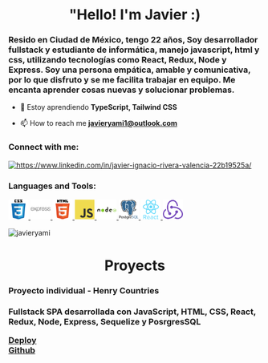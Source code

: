 <h1 align="center">"Hello! I'm Javier :)</h1>
<h3 align="Left">Resido en Ciudad de México, tengo 22 años, Soy desarrollador fullstack y estudiante de informática, manejo javascript, html y css, utilizando tecnologías como React, Redux, Node y Express. Soy una persona empática, amable y comunicativa, por lo que disfruto y se me facilita trabajar en equipo. Me encanta aprender cosas nuevas y solucionar problemas.</h3>

- 🌱 Estoy aprendiendo **TypeScript, Tailwind CSS**

- 📫 How to reach me **javieryami1@outlook.com**

<h3 align="left">Connect with me:</h3>
<p align="left">
<a href="https://www.linkedin.com/in/javier-ignacio-rivera-valencia-22b19525a/" target="blank"><img align="center" src="https://raw.githubusercontent.com/rahuldkjain/github-profile-readme-generator/master/src/images/icons/Social/linked-in-alt.svg" alt="https://www.linkedin.com/in/javier-ignacio-rivera-valencia-22b19525a/" height="30" width="40" /></a>
</p>

<h3 align="left">Languages and Tools:</h3>
<p align="left"> <a href="https://www.w3schools.com/css/" target="_blank" rel="noreferrer"> <img src="https://raw.githubusercontent.com/devicons/devicon/master/icons/css3/css3-original-wordmark.svg" alt="css3" width="40" height="40"/> </a> <a href="https://expressjs.com" target="_blank" rel="noreferrer"> <img src="https://raw.githubusercontent.com/devicons/devicon/master/icons/express/express-original-wordmark.svg" alt="express" width="40" height="40"/> </a> <a href="https://www.w3.org/html/" target="_blank" rel="noreferrer"> <img src="https://raw.githubusercontent.com/devicons/devicon/master/icons/html5/html5-original-wordmark.svg" alt="html5" width="40" height="40"/> </a> <a href="https://developer.mozilla.org/en-US/docs/Web/JavaScript" target="_blank" rel="noreferrer"> <img src="https://raw.githubusercontent.com/devicons/devicon/master/icons/javascript/javascript-original.svg" alt="javascript" width="40" height="40"/> </a> <a href="https://nodejs.org" target="_blank" rel="noreferrer"> <img src="https://raw.githubusercontent.com/devicons/devicon/master/icons/nodejs/nodejs-original-wordmark.svg" alt="nodejs" width="40" height="40"/> </a> <a href="https://www.postgresql.org" target="_blank" rel="noreferrer"> <img src="https://raw.githubusercontent.com/devicons/devicon/master/icons/postgresql/postgresql-original-wordmark.svg" alt="postgresql" width="40" height="40"/> </a> <a href="https://reactjs.org/" target="_blank" rel="noreferrer"> <img src="https://raw.githubusercontent.com/devicons/devicon/master/icons/react/react-original-wordmark.svg" alt="react" width="40" height="40"/> </a> <a href="https://redux.js.org" target="_blank" rel="noreferrer"> <img src="https://raw.githubusercontent.com/devicons/devicon/master/icons/redux/redux-original.svg" alt="redux" width="40" height="40"/> </a> </p>

<p><img align="center" src="https://github-readme-stats.vercel.app/api/top-langs?username=javieryami&show_icons=true&locale=en&layout=compact" alt="javieryami" /></p>

<h1 align="center">Proyects</h1>
<h3 aling="center">Proyecto individual - Henry Countries <h3/>
<p> Fullstack SPA desarrollada con JavaScript, HTML, CSS, React, Redux, Node, Express, Sequelize y PosrgresSQL<p/>
<a href="https://pi-countries-main-eosin.vercel.app">Deploy<a/>
<br/>
<a href="https://github.com/JavierYami/PI-Countries-main">Github<a/>



